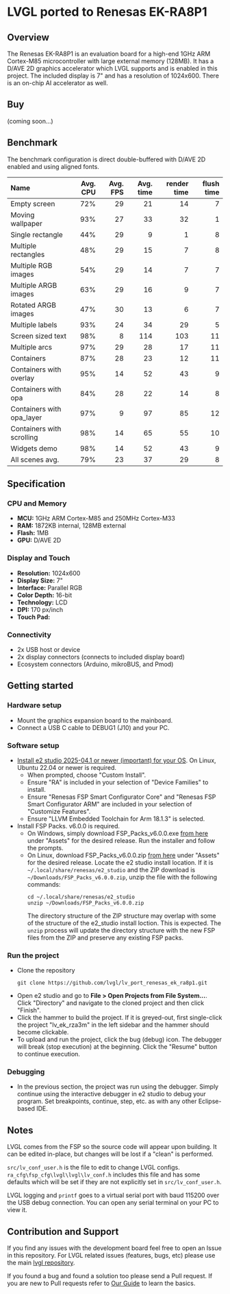 # LVGL ported to Renesas EK-RA8P1

## Overview

The Renesas EK-RA8P1 is an evaluation board for a high-end 1GHz ARM Cortex-M85 microcontroller
with large external memory (128MB).
It has a D/AVE 2D graphics accelerator which LVGL supports and is enabled in this project.
The included display is 7" and has a resolution of 1024x600.
There is an on-chip AI accelerator as well.

## Buy

(coming soon...)

## Benchmark

The benchmark configuration is direct double-buffered with D/AVE 2D enabled and using aligned fonts.

<!-- <a href="https://www.youtube.com/watch?v=XXXXXXXXXXXXXXXXXXXXXXX">
    <img src="https://github.com/user-attachments/assets/87c1f2e5-0260-4772-b711-13fdab467474" width="75%">
</a> -->

| Name                      | Avg. CPU | Avg. FPS | Avg. time | render time | flush time |
| :------------------------ | -------: | -------: | --------: | ----------: | ---------: |
| Empty screen              | 72%      | 29       | 21        | 14          | 7          |
| Moving wallpaper          | 93%      | 27       | 33        | 32          | 1          |
| Single rectangle          | 44%      | 29       | 9         | 1           | 8          |
| Multiple rectangles       | 48%      | 29       | 15        | 7           | 8          |
| Multiple RGB images       | 54%      | 29       | 14        | 7           | 7          |
| Multiple ARGB images      | 63%      | 29       | 16        | 9           | 7          |
| Rotated ARGB images       | 47%      | 30       | 13        | 6           | 7          |
| Multiple labels           | 93%      | 24       | 34        | 29          | 5          |
| Screen sized text         | 98%      | 8        | 114       | 103         | 11         |
| Multiple arcs             | 97%      | 29       | 28        | 17          | 11         |
| Containers                | 87%      | 28       | 23        | 12          | 11         |
| Containers with overlay   | 95%      | 14       | 52        | 43          | 9          |
| Containers with opa       | 84%      | 28       | 22        | 14          | 8          |
| Containers with opa_layer | 97%      | 9        | 97        | 85          | 12         |
| Containers with scrolling | 98%      | 14       | 65        | 55          | 10         |
| Widgets demo              | 98%      | 14       | 52        | 43          | 9          |
| All scenes avg.           | 79%      | 23       | 37        | 29          | 8          |


## Specification

### CPU and Memory
- **MCU:** 1GHz ARM Cortex-M85 and 250MHz Cortex-M33
- **RAM:** 1872KB internal, 128MB external
- **Flash:** 1MB
- **GPU:** D/AVE 2D

### Display and Touch
- **Resolution:** 1024x600
- **Display Size:** 7"
- **Interface:** Parallel RGB
- **Color Depth:** 16-bit
- **Technology:** LCD
- **DPI:** 170 px/inch
- **Touch Pad:**

### Connectivity
- 2x USB host or device
- 2x display connectors (connects to included display board)
- Ecosystem connectors (Arduino, mikroBUS, and Pmod)

## Getting started

### Hardware setup
- Mount the graphics expansion board to the mainboard.
- Connect a USB C cable to DEBUG1 (J10) and your PC.

### Software setup
- [Install e2 studio 2025-04.1 or newer (important) for your OS](https://www.renesas.com/en/software-tool/e2studio-information-rz-family).
  On Linux, Ubuntu 22.04 or newer is required.
  - When prompted, choose "Custom Install".
  - Ensure "RA" is included in your selection of "Device Families" to install.
  - Ensure "Renesas FSP Smart Configurator Core" and "Renesas FSP Smart Configurator ARM"
    are included in your selection of "Customize Features".
  - Ensure "LLVM Embedded Toolchain for Arm 18.1.3" is selected.
- Install FSP Packs. v6.0.0 is required.
  - On Windows, simply download FSP_Packs_v6.0.0.exe
    [from here](https://github.com/renesas/fsp/releases) under "Assets" for the desired release.
    Run the installer and follow the prompts.
  - On Linux, download FSP_Packs_v6.0.0.zip
    [from here](https://github.com/renesas/fsp/releases) under "Assets" for the desired release.
    Locate the e2 studio install location. If it is `~/.local/share/renesas/e2_studio`
    and the ZIP download is `~/Downloads/FSP_Packs_v6.0.0.zip`, unzip the file
    with the following commands:
    ```shell
    cd ~/.local/share/renesas/e2_studio
    unzip ~/Downloads/FSP_Packs_v6.0.0.zip
    ```
    The directory structure of the ZIP structure may overlap with some of the structure
    of the e2_studio install loction. This is expected. The `unzip` process will
    update the directory structure with the new FSP files from the ZIP and preserve any existing FSP packs.

### Run the project
- Clone the repository
  ```shell
  git clone https://github.com/lvgl/lv_port_renesas_ek_ra8p1.git
  ```
- Open e2 studio and go to **File > Open Projects from File System...**. Click "Directory"
  and navigate to the cloned project and then click "Finish".
- Click the hammer to build the project. If it is greyed-out, first single-click the project
  "lv_ek_rza3m" in the left sidebar and the hammer should become clickable.
- To upload and run the project, click the bug (debug) icon. The debugger will break (stop execution)
  at the beginning. Click the "Resume" button to continue execution.

### Debugging
- In the previous section, the project was run using the debugger.
  Simply continue using the interactive debugger in e2 studio to debug your program.
  Set breakpoints, continue, step, etc. as with any other Eclipse-based IDE.

## Notes

LVGL comes from the FSP so the source code will appear upon building. It can be edited
in-place, but changes will be lost if a "clean" is performed.

`src/lv_conf_user.h` is the file to edit to change LVGL configs. `ra_cfg\fsp_cfg\lvgl\lvgl\lv_conf.h` includes this file
and has some defaults which will be set if they are not explicitly set in `src/lv_conf_user.h`.

LVGL logging and `printf` goes to a virtual serial port with baud 115200 over the USB debug connection.
You can open any serial terminal on your PC to view it.

## Contribution and Support

If you find any issues with the development board feel free to open an Issue in this repository. For LVGL related issues (features, bugs, etc) please use the main [lvgl repository](https://github.com/lvgl/lvgl).

If you found a bug and found a solution too please send a Pull request. If you are new to Pull requests refer to [Our Guide](https://docs.lvgl.io/master/CONTRIBUTING.html#pull-request) to learn the basics.

